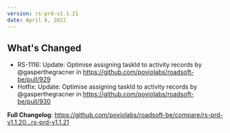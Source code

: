 ```yaml
---
version: rs-prd-v1.1.21
date: April 6, 2022
---
```


## What's Changed
* RS-1116: Update: Optimise assigning taskId to activity records by @gasperthegracner in https://github.com/poviolabs/roadsoft-be/pull/929
* Hotfix: Update: Optimise assigning taskId to activity records by @gasperthegracner in https://github.com/poviolabs/roadsoft-be/pull/930


**Full Changelog**: https://github.com/poviolabs/roadsoft-be/compare/rs-prd-v1.1.20...rs-prd-v1.1.21